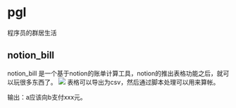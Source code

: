 # pgl
程序员的群居生活



## notion_bill
notion_bill 是一个基于notion的账单计算工具，notion的推出表格功能之后，就可以玩很多东西了。
![](http://ss1.sinaimg.cn/large/e61b4043gy1fufy1gafbvj218e08sdik.jpg)
表格可以导出为csv，然后通过脚本处理可以用来算帐。

输出：a应该向b支付xxx元。

## 
